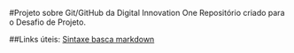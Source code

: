 #Projeto sobre Git/GitHub da Digital Innovation One
Repositório criado para o Desafio de Projeto.

##Links úteis:
[Sintaxe basca markdown](https://www.markdownguide.org/basic.sintax/)
